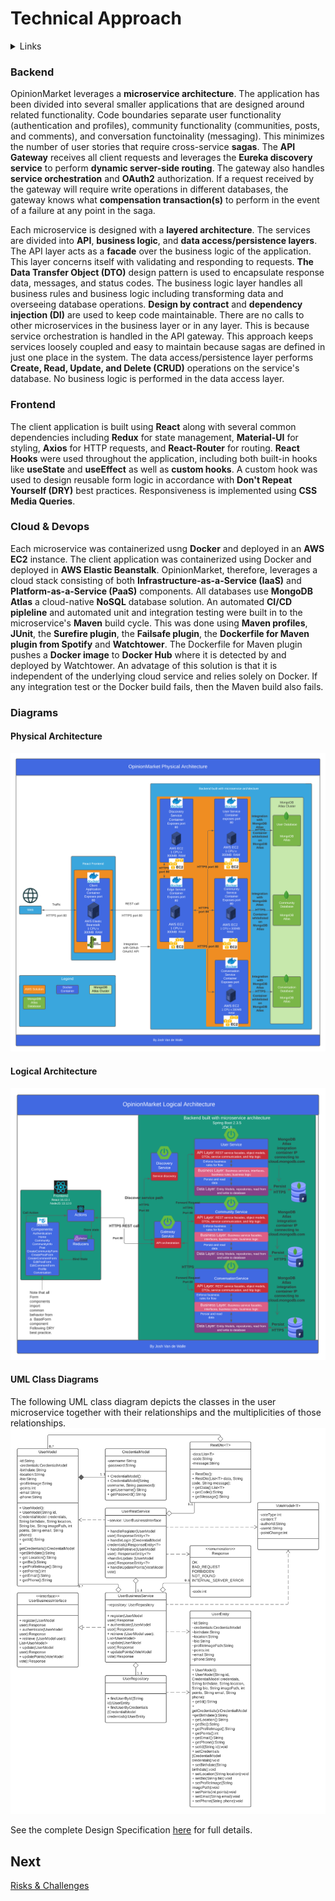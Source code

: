 # Technical Approach

<details>
  <summary>Links</summary>
  
  ## Portfolio Links
  - [Introduction](https://github.com/JoshVandeWalle/OpinionMarket/blob/main/Introduction.md "Introduction")  
  - [Requirements](https://github.com/JoshVandeWalle/OpinionMarket/blob/main/Requirements.md "Requirements")  
  - [Technologies](https://github.com/JoshVandeWalle/OpinionMarket/blob/main/Technologies.md "Technolgoies")  
  - [Technical Approach](https://github.com/JoshVandeWalle/OpinionMarket/blob/main/Approach.md "Technical Approach")  
  - [Risks & Challenges](https://github.com/JoshVandeWalle/OpinionMarket/blob/main/RisksAndChallenges.md "Risks & Challenges")  
  - [Issues](https://github.com/JoshVandeWalle/OpinionMarket/blob/main/Issues.md "Issues")  
  ## External Links
  - [OpinionMarket](http://clientapp6-env.eba-sifj8dsx.us-west-1.elasticbeanstalk.com/ "OpinionMarket")  
  - [Swagger](https://app.swaggerhub.com/apis/JoshV3742/Capstone/1.0.0 "Swagger")  
</details>

### Backend
OpinionMarket leverages a **microservice architecture**. The application has been divided into several smaller applications that are designed around related functionality. Code boundaries separate user functionality (authentication and profiles), community functionality (communities, posts, and comments), and conversation functoinality (messaging).  This minimizes the number of user stories that require cross-service **sagas**. The **API Gateway** receives all client requests and leverages the **Eureka discovery service** to perform **dynamic server-side routing**. The gateway also handles **service orchestration** and **OAuth2** authorization. If a request received by the gateway will require write operations in different databases, the gateway knows what **compensation transaction(s)** to perform in the event of a failure at any point in the saga. 

Each microservice is designed with a **layered architecture**. The services are divided into **API**, **business logic**, and **data access/persistence layers**. The API layer acts as a **facade** over the business logic of the application. This layer concerns itself with validating and responding to requests. **The Data Transfer Object (DTO)** design pattern is used to encapsulate response data, messages, and status codes. The business logic layer handles all business rules and business logic including transforming data and overseeing database operations. **Design by contract** and **dependency injection (DI)** are used to keep code maintainable. There are no calls to other microservices in the business layer or in any layer. This is because service orchestration is handled in the API gateway. This approach keeps services loosely coupled and easy to maintain because sagas are defined in just one place in the system. The data access/persistence layer performs **Create, Read, Update, and Delete (CRUD)** operations on the service's database. No business logic is performed in the data access layer.

### Frontend
The client application is built using **React** along with several common dependencies including **Redux** for state management, **Material-UI** for styling, **Axios** for HTTP requests, and **React-Router** for routing. **React Hooks** were used throughout the application, including both built-in hooks like **useState** and **useEffect** as well as **custom hooks**. A custom hook was used to design reusable form logic in accordance with **Don't Repeat Yourself (DRY)** best practices. Responsiveness is implemented using **CSS Media Queries**.

### Cloud & Devops
Each microservice was containerized usng **Docker** and deployed in an **AWS EC2** instance. The client application was containerized using Docker and deployed in **AWS Elastic Beanstalk**. OpinionMarket, therefore, leverages a cloud stack consisting of both **Infrastructure-as-a-Service (IaaS)** and **Platform-as-a-Service (PaaS)** components. All databases use **MongoDB Atlas** a cloud-native **NoSQL** database solution. An automated **CI/CD pipleline** and automated unit and integration testing were built in to the microservice's **Maven** build cycle. This was done using **Maven profiles**, **JUnit**, the **Surefire plugin**, the **Failsafe plugin**, the **Dockerfile for Maven plugin from Spotify** and **Watchtower**. The Dockerfile for Maven plugin pushes a **Docker image** to **Docker Hub** where it is detected by and deployed by Watchtower. An advatage of this solution is that it is independent of the underlying cloud service and relies solely on Docker. If any integration test or the Docker build fails, then the Maven build also fails.

### Diagrams  
#### Physical Architecture
![Phyiscal Architecture](/images/PhysicalArchitecture.png)

#### Logical Architecture
![Logical Architecture](/images/LogicalArchitecture.png)

#### UML Class Diagrams
The following UML class diagram depicts the classes in the user microservice together with their relationships and the multiplicities of those relationships.
![User Service](/images/userUML.png)

See the complete Design Specification [here](https://github.com/JoshVandeWalle/OpinionMarket/blob/main/DesignSpecification.docx "Design Specification") for full details.

## Next 
[Risks & Challenges](https://github.com/JoshVandeWalle/OpinionMarket/blob/main/RisksAndChallenges.md "Risks & Challenges")
